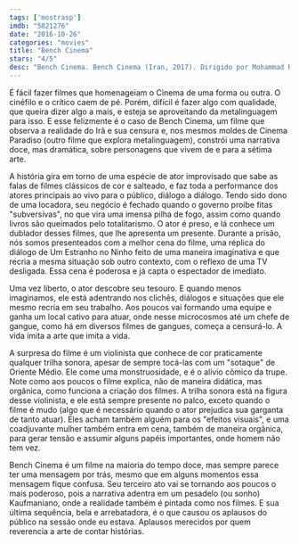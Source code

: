 ```yaml
---
tags: ['mostrasp']
imdb: "5821276"
date: "2016-10-26"
categories: "movies"
title: "Bench Cinema"
stars: "4/5"
desc: "Bench Cinema. Bench Cinema (Iran, 2017). Dirigido por Mohammad Rahmanian. Escrito por Mohammad Rahmanian. Com Mohammad Amir Naji, Ashkan Khatibi, Mahtab Nasirpour, Hooman Barghnavard, Ali Omrani."
---
```

É fácil fazer filmes que homenageiam o Cinema de uma forma ou outra. O cinéfilo e o crítico caem de pé. Porém, difícil é fazer algo com qualidade, que queira dizer algo a mais, e esteja se aproveitando da metalinguagem para isso. E esse felizmente é o caso de Bench Cinema, um filme que observa a realidade do Irã e sua censura e, nos mesmos moldes de Cinema Paradiso (outro filme que explora metalinguagem), constrói uma narrativa doce, mas dramática, sobre personagens que vivem de e para a sétima arte.

A história gira em torno de uma espécie de ator improvisado que sabe as falas de filmes clássicos de cor e salteado, e faz toda a performance dos atores principais ao vivo para o público, diálogo a diálogo. Tendo sido dono de uma locadora, seu negócio é fechado quando o governo proíbe fitas "subversivas", no que vira uma imensa pilha de fogo, assim como quando livros são queimados pelo totalitarismo. O ator é preso, e lá conhece um dublador desses filmes, que lhe apresenta um presente. Durante a prisão, nós somos presenteados com a melhor cena do filme, uma réplica do diálogo de Um Estranho no Ninho feito de uma maneira imaginativa e que recria a mesma situação sob outro contexto, com o reflexo de uma TV desligada. Essa cena é poderosa e já capta o espectador de imediato.

Uma vez liberto, o ator descobre seu tesouro. E quando menos imaginamos, ele está adentrando nos clichês, diálogos e situações que ele mesmo recria em seu trabalho. Aos poucos vai formando uma equipe e ganha um local cativo para atuar, onde nesse microcosmos até um chefe de gangue, como há em diversos filmes de gangues, começa a censurá-lo. A vida imita a arte que imita a vida.

A surpresa do filme é um violinista que conhece de cor praticamente qualquer trilha sonora, apesar de sempre tocá-las com um "sotaque" de Oriente Médio. Ele come uma monstruosidade, e é o alívio cômico da trupe. Note como aos poucos o filme explica, não de maneira didática, mas orgânica, como funciona a criação dos filmes. A trilha sonora está na figura desse violinista, e ele está sempre presente no palco, exceto quando o filme é mudo (algo que é necessário quando o ator prejudica sua garganta de tanto atuar). Eles acham também alguém para os "efeitos visuais", e uma coadjuvante mulher também entra em cena, também de maneira orgânica, para gerar tensão e assumir alguns papéis importantes, onde homem não tem vez.

Bench Cinema é um filme na maioria do tempo doce, mas sempre parece ter uma mensagem por trás, mesmo que em alguns momentos essa mensagem fique confusa. Seu terceiro ato vai se tornando aos poucos o mais poderoso, pois a narrativa adentra em um pesadelo (ou sonho) Kaufmaniano, onde a realidade também é pintada como nos filmes. E sua última sequência, bela e arrebatadora, é o que causou os aplausos do público na sessão onde eu estava. Aplausos merecidos por quem reverencia a arte de contar histórias.
